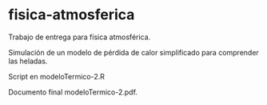 # fisica-atmosferica

Trabajo de entrega para física atmosférica.

Simulación de un modelo de pérdida de calor simplificado para comprender las heladas.

Script en modeloTermico-2.R

Documento final modeloTermico-2.pdf.
